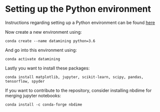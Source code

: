 # Setting up the Python environment

Instructions regarding setting up a Python environment can be found [here](https://github.com/tueimage/essential-skills/blob/master/python-essentials.md)

Now create a new environment using:

	conda create --name datamining python=3.6

And go into this environment using:

	conda activate datamining

Lastly you want to install these packages:

	conda install matplotlib, jupyter, scikit-learn, scipy, pandas, tensorflow, spyder


If you want to contribute to the repository, consider installing nbdime for merging jupyter notebooks:

	conda install -c conda-forge nbdime 



